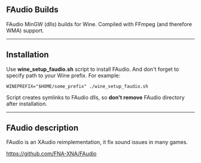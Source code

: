 ## FAudio Builds

FAudio MinGW (dlls) builds for Wine. Compiled with FFmpeg (and therefore WMA) support.

---

## Installation

Use **wine_setup_faudio.sh** script to install FAudio. And don't forget to specify path to your Wine prefix. For example:

    WINEPREFIX="$HOME/some_prefix" ./wine_setup_faudio.sh
    
Script creates symlinks to FAudio dlls, so **don't remove** FAudio directory after installation.

---

## FAudio description

FAudio is an XAudio reimplementation, it fix sound issues in many games.

https://github.com/FNA-XNA/FAudio
